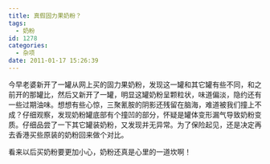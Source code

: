 ```yaml
---
title: 真假固力果奶粉？
tags:
  - 奶粉
id: 1278
categories:
  - 杂项
date: 2011-01-17 15:26:39
---
```


今早老婆新开了一罐从网上买的固力果奶粉，发现这一罐和其它罐有些不同，和之前开的那罐比，然后又新开了一罐，明显这罐奶粉呈颗粒状，味道偏淡，隐约还有一些过期油味。想想有些心惊，三聚氰胺的阴影还残留在脑海，难道被我们撞上不成？仔细观察，发现奶粉罐底部有个撞凹的部分，怀疑是罐体变形漏气导致奶粉变质。仔细品尝了一下其它罐装奶粉，又发现并无异常。为了保险起见，还是决定再去香港买些原装的奶粉回来做个对比。

看来以后买奶粉要更加小心，奶粉还真是心里的一道坎啊！